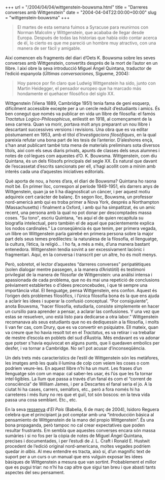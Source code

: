 +++
url = "/2004/04/04/wittgenstein-bouwsma.html"
title = "Darreres converses amb Wittgenstein"
date = "2004-04-04T22:00:00+00:00"
slug = "wittgenstein-bouwsma"
+++

> El martes de esta semana fuimos a Syracuse para reunirnos con Norman Malcolm y Wittgenstein, que acababa de llegar desde Europa. Después de todas las historias que había oído contar acerca de él, lo cierto es que me pareció un hombre muy atractivo, con una manera de ser fácil y amigable.

Així comencen els fragments del diari d’Oets K. Bouwsma sobre les seves converses amb Wittgenstein, convertits després de la mort de l’autor en un llibre. I així obre la seva introducció Miguel Ángel Quintana, traductor de l’edició espanyola (*Últimas conversaciones*, Sígueme, 2004):

> Hoy parece por fin claro que Ludwig Wittgenstein ha sido, junto con Martin Heidegger, el pensador europeo que ha marcado más hondamente el quehacer filosófico del siglo XX.

Wittgenstein (Viena 1889, Cambridge 1951) tenia fama de geni esquerp, difícilment accessible excepte per a un cercle reduït d’estudiants i amics. És ben conegut que només va publicar en vida un llibre de filosofia: el famós *Tractatus Logico-Philosophicus*, enllestit en 1918, al començament de la seva carrera. Quan va morir, portava molt anys preparant un nou llibre i descartant successives versions i revisions. Una obra que es va editar pòstumament en 1953, amb el títol d’*Investigacions filosòfiques*, en la qual pareixia refutar una bona part de les tesis de l’anterior. D’aleshores ençà, s’han anat publicant també tota mena de materials preliminars sota diversos títols, així com els seus diaris privats, apunts de classes dels seus alumnes i notes de col·legues com aquestes d’O. K. Bouwsma. Wittgenstein, com diu Quintana, és un dels filòsofs principals del segle XX. És natural que davant de l’escassetat d’escrits sancionats per ell, s’hagi acollit com a mínim amb interès cada una d’aquestes iniciatives editorials.

Què aporta de nou, a hores d’ara, el diari de Bouwsma? Quintana ho raona molt bé. En primer lloc, correspon al període 1949-1951, els darrers anys de Wittgenstein, quan ja se li ha diagnosticat un càncer, i per aquest motiu adquireix cert caràcter de balanç. En segon lloc, Bouwsma, un professor nord-americà amb qui es troba primer a Nova York, després a Northampton (Massachusetts) i finalment a Oxford, i amb qui ha simpatitzat, és un amic recent, una persona amb la qual no pot donar per descomptades massa coses. "Su tono", escriu Quintana, "es aquí el de quien recapitula su biografía intelectual, pero también el de aquel que pacientemente explica los nodos cardinales." La conseqüència és que tenim, per primera vegada, un llibre on Wittgenstein parla gairebé en primera persona sobre la major part dels seus temes predilectes: la naturalesa de la filosofia, el llenguatge, la cultura, l’ètica, la religió… I ho fa, a més a més, d’una manera bastant entenedora. Wittgenstein tendia sovint a ser excessivament lacònic i fragmentari. Aquí, en la conversa i transcrit per un altre, ho és molt menys.

Però, sobretot, el lector d’aquestes “darreres converses” peripatètiques (solen dialogar mentre passegen, a la manera d’Aristòtil) és testimoni privilegiat de la manera de filosofar de Wittgenstein: una anàlisi intensa i apassionada de cada problema, que no és mai una repetició de conclusions prèviament establertes o d’idees preconcebudes, i que té sempre una importància vital. El llenguatge, pensa Wittgenstein, ens confon. Aquest és l’origen dels problemes filosòfics, i l’única filosofia bona és la que ens ajuda a aclarir les idees i superar la confusió conceptual. “Por consiguiente”, anota Bouwsma, “hacer filosofía, estudiarla, consiste simplemente en hacer un cursillo para aprender a pensar, a aclarar las confusiones. Y una vez que estas se resuelven, uno está listo para dedicarse a otra labor.” Wittgenstein recomanava als seus estudiants que no es dediquessin a la filosofia, i molts li van fer cas, com Drury, que es va convertir en psiquiatre. Ell mateix, quan va creure que ho havia resolt tot en el *Tractatus*, es va retirar i va treballar de mestre d’escola en poblets del sud d’Àustria. Més endavant es va adonar que potser s’havia equivocat en alguns punts, que li quedaven embolics per desfer, i va tornar a Cambridge. No se’l pot acusar d’inconseqüència.

Un dels trets més característics de l’estil de Wittgenstein són les metàfores, les imatges amb les quals il·lumina de colp com veiem les coses o com podríem veure-les. En aquest llibre n’hi ha un munt. Les frases d’un llenguatge són com un mapa: cal saber-les usar, és l’ús que les fa tornar intel·ligibles. La llum que passa a través d’un fanal és com el “corrent de consciència” de William James, i per a Descartes el fanal seria el jo. A la ciutat hi ha cases, carrers, semàfors, etc., però a fora només hi ha carreteres i més lluny no res que et guiï, tot són boscos: en la teva vida passa una cosa semblant. Etc., etc.

En la seva [ressenya](https://elpais.com/diario/2004/03/06/babelia/1078532229_850215.html) d’*El País* (Babelia, 6 de març de 2004), Isidoro Reguera celebra que el principiant ja pot comptar amb una “introducción básica al pensamiento de Wittgenstein de la mano del propio Wittgenstein”. És una bona propaganda, però tampoc no cal crear expectatives que poden resultar frustrants. Em sembla que aquestes converses encara són massa sumàries i si no fos per la còpia de notes de Miguel Ángel Quintana, precises i documentades, i per l’estudi de J. L. Craft i Ronald E. Hustwit procedent de l’edició original nord-americana, moltes vegades podríem quedar *in albis*. Al meu entendre es tracta, això sí, d’un magnífic text de suport per a un curs o un manual que ens vulguin exposar les idees bàsiques de Wittgenstein a mesura que van sortint. Probablement el millor que es pugui triar: no n’hi ha cap altre que sigui tan breu i que abasti tants aspectes del seu pensament.
